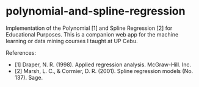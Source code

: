 # polynomial-and-spline-regression
Implementation of the Polynomial [1] and Spline Regression [2] for Educational Purposes. This is a companion web app for the machine learning or data mining courses I taught at UP Cebu.

References:
- [1] Draper, N. R. (1998). Applied regression analysis. McGraw-Hill. Inc.
- [2] Marsh, L. C., & Cormier, D. R. (2001). Spline regression models (No. 137). Sage.
